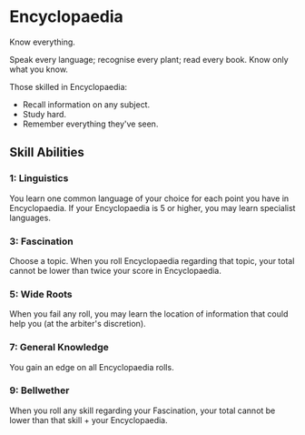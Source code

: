 # Encyclopaedia

Know everything.

Speak every language; recognise every plant; read every book. Know only what you know.

Those skilled in Encyclopaedia:

- Recall information on any subject.
- Study hard.
- Remember everything they've seen.

## Skill Abilities

### 1: Linguistics

<AbilityCard
speed="enhancement"
title="Linguistics"
subtitle="Enhancement">
You learn one common language of your choice for each point you have in Encyclopaedia. If your Encyclopaedia is 5 or higher, you may learn specialist languages.
</AbilityCard>

### 3: Fascination

<AbilityCard
speed="enhancement"
title="Fascination"
subtitle="Enhancement">
Choose a topic. When you roll Encyclopaedia regarding that topic, your total cannot be lower than twice your score in Encyclopaedia.
</AbilityCard>

### 5: Wide Roots

<AbilityCard
speed="enhancement"
title="Wide Roots"
subtitle="Enhancement">
When you fail any roll, you may learn the location of information that could help you (at the arbiter's discretion).
</AbilityCard>

### 7: General Knowledge

<AbilityCard
speed="enhancement"
title="General Knowledge"
subtitle="Enhancement">
You gain an edge on all Encyclopaedia rolls.
</AbilityCard>

### 9: Bellwether

<AbilityCard
speed="enhancement"
title="Bellwether"
subtitle="Enhancement">
When you roll any skill regarding your Fascination, your total cannot be lower than that skill + your Encyclopaedia.
</AbilityCard>
